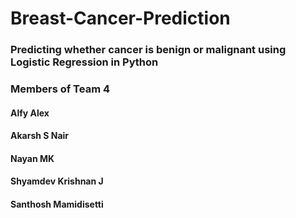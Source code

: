 # Breast-Cancer-Prediction

### Predicting whether cancer is benign or malignant using Logistic Regression in Python

<h3 class="code-line" data-line-start=1 data-line-end=2 ><a id="Members of Team 4_1"></a>Members of Team 4</h3>
<h4 class="code-line" data-line-start=2 data-line-end=3 ><a id="Alfy Alex_2"></a>Alfy Alex</h4>
<h4 class="code-line" data-line-start=3 data-line-end=4 ><a id="Akarsh S Nair_3"></a>Akarsh S Nair</h4>
<h4 class="code-line" data-line-start=4 data-line-end=5 ><a id="Nayan MK_4"></a>Nayan MK</h4>
<h4 class="code-line" data-line-start=5 data-line-end=6 ><a id="Shyamdev Krishnan J_5"></a>Shyamdev Krishnan J</h4>
<h4 class="code-line" data-line-start=6 data-line-end=7 ><a id="Santhosh Mamidisetti_6"></a>Santhosh Mamidisetti</h4>

